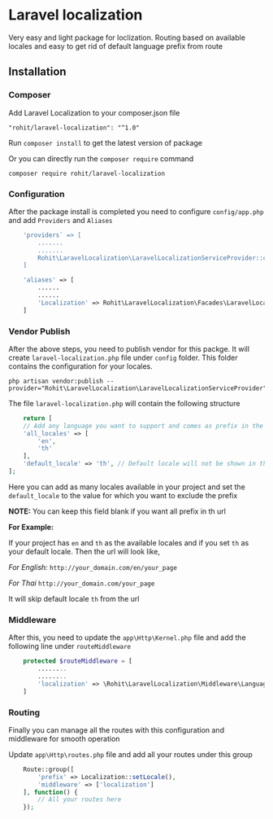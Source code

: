 # Laravel localization

Very easy and light package for loclization. Routing based on available locales and easy to get rid of default language prefix from route

## Installation
### Composer
Add Laravel Localization to your composer.json file

    "rohit/laravel-localization": "^1.0"
Run `composer install` to get the latest version of package

Or you can directly run the `composer require` command

    composer require rohit/laravel-localization

### Configuration
After the package install is completed you need to configure `config/app.php` and add `Providers` and `Aliases`

```php
    'providers` => [
        .......
        .......
        Rohit\LaravelLocalization\LaravelLocalizationServiceProvider::class
    ]
```
```php
    'aliases' => [
        ......
        ......
        'Localization' => Rohit\LaravelLocalization\Facades\LaravelLocalization::class
    ]
```

### Vendor Publish
After the above steps, you need to publish vendor for this packge. It will create `laravel-localization.php` file under `config` folder. This folder contains the configuration for your locales.

    php artisan vendor:publish --provider="Rohit\LaravelLocalization\LaravelLocalizationServiceProvider"

The file `laravel-localization.php` will contain the following structure
```php
    return [
    // Add any language you want to support and comes as prefix in the url
    'all_locales' => [
        'en',
        'th'
    ],
    'default_locale' => 'th', // Default locale will not be shown in the url
];
```
Here you can add as many locales available in your project and set the `default_locale` to the value for which you want to exclude the prefix

__NOTE:__ You can keep this field blank if you want all prefix in th url

__For Example:__

If your project has `en` and `th` as the available locales and if you set `th` as your default locale. Then the url will look like,

*For English:* `http://your_domain.com/en/your_page`

*For Thai* `http://your_domain.com/your_page`

It will skip default locale `th` from the url

### Middleware
After this, you need to update the `app\Http\Kernel.php` file and add the following line under `routeMiddleware`

```php
    protected $routeMiddleware = [
        ........
        ........
        'localization' => \Rohit\LaravelLocalization\Middleware\LanguageHandler::class,
    ]
```

### Routing
Finally you can manage all the routes with this configuration and middleware for smooth operation

Update `app\Http\routes.php` file and add all your routes under this group

```php
    Route::group([
        'prefix' => Localization::setLocale(),
        'middleware' => ['localization']
    ], function() {
        // All your routes here
    });
```
